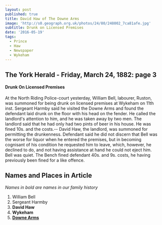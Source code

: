 ```yaml
---
layout: post
published: true
title: David Haw of The Downe Arms
image: 'http://s0.geograph.org.uk/photos/24/80/248002_7ca81afe.jpg'
subtitle: Drunk on Licensed Premises
date: '2016-05-19'
tags:
  - Prince
  - Haw
  - Newspaper
  - Wykeham
---
```

## The York Herald - Friday, March 24, 1882: page 3 
#### Drunk On Licensed Premises

At the North Riding Police-court yesterday, William Bell, labourer, Ruston, was summoned for being drunk on licensed premises at Wykeham on 11th inst.  Sergeant Harmby said he visited the Downe Arms and found the defendant laid drunk on the floor with his head on the fender.  He called the landlord's attention to him, and he was taken away by two men.  The landlord said that he had only had two pints of beer in his house. He was fined 10s. and the costs.-- David Haw, the landlord, was summoned for permitting the drunkenness.  Defendant said he did not discern that Bell was the worse for liquor when he entered the premises, but in becoming cognisant of his condition he requested him to leave, which, however, he declined to do, and not having assistance at hand he could not eject him.  Bell was quiet.  The Bench fined defendant 40s. and 9s. costs, he having previously been fined for a like 
offence.

## Names and Places in Article 
*Names in bold are names in our family history*
1. William Bell
1. Sergeant Harmby
1. **David Haw**
1. **Wykeham**
1. [**Downe Arms**](http://s0.geograph.org.uk/photos/24/80/248002_7ca81afe.jpg)

